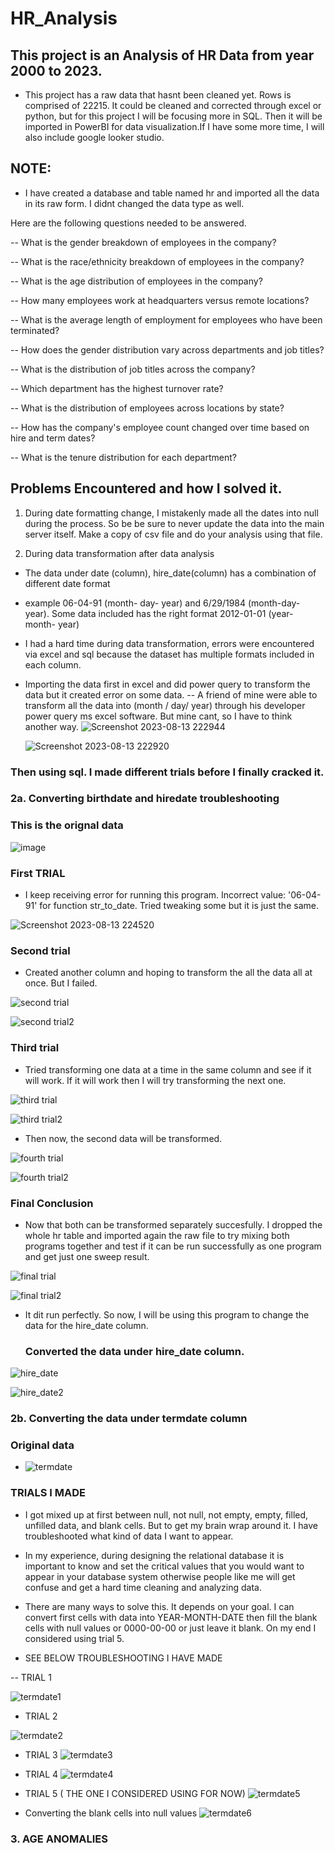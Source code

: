# HR_Analysis
## This project is an Analysis of HR Data from year 2000 to 2023. 
-  This project has a raw data that hasnt been cleaned yet. Rows is comprised of 22215. It could be cleaned and corrected through excel or python, but for this project I will be focusing more in SQL. Then it will be imported in PowerBI for data visualization.If I have some more time, I will also include google looker studio.


## NOTE: 
- I have created a database and table named hr and imported all the data in its raw form. I didnt changed the data type as well.

 Here are the following questions needed to be answered.

-- What is the gender breakdown of employees in the company?


-- What is the race/ethnicity breakdown of employees in the company?


-- What is the age distribution of employees in the company?


-- How many employees work at headquarters versus remote locations?


-- What is the average length of employment for employees who have been terminated?


-- How does the gender distribution vary across departments and job titles?


-- What is the distribution of job titles across the company?


-- Which department has the highest turnover rate?


-- What is the distribution of employees across locations by state?


-- How has the company's employee count changed over time based on hire and term dates?


-- What is the tenure distribution for each department?

## Problems Encountered and how I solved it.

1. During date formatting change, I mistakenly made all the dates into null during the process. So be be sure to never update the data into the main server itself. Make a copy of csv file and do your analysis using that file. 

2. During data transformation after data analysis
- The data under date (column), hire_date(column) has a combination of different date format
- example  06-04-91 (month- day- year) and  6/29/1984 (month-day- year). Some data included has the right format 2012-01-01 (year- month- year)

- I had a hard time during data transformation, errors were encountered via excel and sql because the dataset has multiple formats included in each column.

- Importing the data first in excel and did power query to transform the data but it created error on some data.
-- A friend of mine were able to transform all the data into (month / day/ year) through his developer power query ms excel software. But mine cant, so I have to think another way.
![Screenshot 2023-08-13 222944](https://github.com/lois4801/HR_Analysis/assets/96842662/182d9361-cd79-46c0-ac03-0b8634faa285)


  ![Screenshot 2023-08-13 222920](https://github.com/lois4801/HR_Analysis/assets/96842662/a597042e-a459-4c36-bc4b-e020e257f7b4)



### Then using sql. I made different trials before I finally cracked it.


### 2a. Converting birthdate and hiredate troubleshooting
### This is the orignal data
![image](https://github.com/lois4801/HR_Analysis/assets/96842662/a165f68d-4a12-41bd-9129-cf941cb8c78f)


### First TRIAL
- I keep receiving error for running this program. Incorrect value: '06-04-91' for function str_to_date. Tried tweaking some but it is just the same.

![Screenshot 2023-08-13 224520](https://github.com/lois4801/HR_Analysis/assets/96842662/76aefd21-a108-4595-9139-811c348d3de7)

### Second trial
-  Created another column and hoping to transform the all the data all at once. But I failed.

![second trial](https://github.com/lois4801/HR_Analysis/assets/96842662/ed8b0f18-d618-4cc3-8fca-d27b371d624d)


![second trial2](https://github.com/lois4801/HR_Analysis/assets/96842662/7afaa0fe-3867-4abf-baeb-182c01b7fc68)


### Third trial
- Tried transforming one data at a time in the same column and see if it will work. If it will work then I will try transforming the next one.

![third trial](https://github.com/lois4801/HR_Analysis/assets/96842662/dc9489f1-f701-439a-a6e6-43dd983f0756)

![third trial2](https://github.com/lois4801/HR_Analysis/assets/96842662/0b79d5ea-d92b-4a5d-b5a3-5229be371321)


- Then now, the second data will be transformed.

![fourth trial](https://github.com/lois4801/HR_Analysis/assets/96842662/d3681ee7-415f-4d61-b675-95a4bcad2544)



  ![fourth trial2](https://github.com/lois4801/HR_Analysis/assets/96842662/8e86db05-8557-44ea-a1a3-e5c5e13e84bd)


### Final Conclusion
- Now that both can be transformed separately succesfully. I dropped the whole hr table and imported again the raw file to try mixing both programs together and test if it can be run successfully as one program and get just one sweep result.
  
![final trial](https://github.com/lois4801/HR_Analysis/assets/96842662/250a923e-ce60-44fd-8d40-b0d7d93c66b2)

![final trial2](https://github.com/lois4801/HR_Analysis/assets/96842662/e73e293b-1111-4f56-a8f5-efddacbc820a)



- It dit run perfectly. So now, I will be using this program to change the data for the hire_date column.

  ###  Converted the data under hire_date column.

![hire_date](https://github.com/lois4801/HR_Analysis/assets/96842662/989cfd0f-895e-4ccf-bfe3-f574b6a59a53)


![hire_date2](https://github.com/lois4801/HR_Analysis/assets/96842662/0f31e1db-55c7-44ad-90e8-778f3d7141ce)


### 2b. Converting the data under termdate column
### Original data
- ![termdate](https://github.com/lois4801/HR_Analysis/assets/96842662/c1c6f0ab-aaa8-4e6b-b23a-510cf0f9954e)

### TRIALS I MADE
- I got mixed up at first between null, not null, not empty, empty, filled, unfilled data, and blank cells. But to get my 
 brain wrap around it. I have troubleshooted what kind of data I want to appear.
- In my experience,  during designing the relational database it is important to know and set the critical values that you would want to appear  in your database system  otherwise people like me will get confuse and get a hard time cleaning and analyzing data. 

- There are many ways to solve this. It depends on your goal. I can convert first cells with data into YEAR-MONTH-DATE then fill the blank cells with null values or 0000-00-00  or just leave it blank. On my end I considered using trial 5.

 -  SEE BELOW TROUBLESHOOTING I HAVE MADE

-- TRIAL 1

![termdate1](https://github.com/lois4801/HR_Analysis/assets/96842662/33914cd6-bb6e-44ce-93fe-d83c9e48f398)


- TRIAL 2

![termdate2](https://github.com/lois4801/HR_Analysis/assets/96842662/01825099-0f7e-48e4-ab4f-2b300a9f6578)

- TRIAL 3
![termdate3](https://github.com/lois4801/HR_Analysis/assets/96842662/7d17f457-3190-49ad-aad0-146d57b598bc)

- TRIAL 4
![termdate4](https://github.com/lois4801/HR_Analysis/assets/96842662/ecb87fe0-2ca6-4d89-b417-a305cde5085a)

- TRIAL 5 ( THE ONE I CONSIDERED USING FOR NOW)
![termdate5](https://github.com/lois4801/HR_Analysis/assets/96842662/bab7988c-bf55-49b1-844e-7ba01afbccbb)

- Converting the blank cells into null values
![termdate6](https://github.com/lois4801/HR_Analysis/assets/96842662/7366024b-c30d-415c-982c-261fe46dca5d)


### 3. AGE ANOMALIES



  
